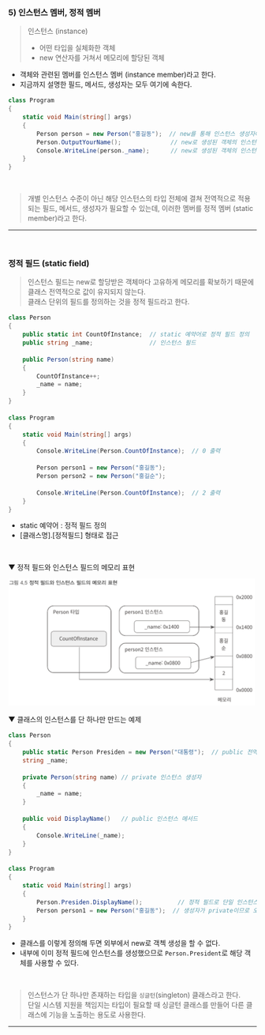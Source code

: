 ### 5) 인스턴스 멤버, 정적 멤버
> 인스턴스 (instance)
> - 어떤 타입을 실체화한 객체
> - new 연산자를 거쳐서 메모리에 할당된 객체
- 객체와 관련된 멤버를 인스턴스 멤버 (instance member)라고 한다.
- 지금까지 설명한 필드, 메서드, 생성자는 모두 여기에 속한다.

```csharp
class Program
{
    static void Main(string[] args)
    {
        Person person = new Person("홍길동");  // new를 통해 인스턴스 생성자에 접근
        Person.OutputYourName();              // new로 생성된 객체의 인스턴스 메서드를 호출
        Console.WriteLine(person._name);      // new로 생성된 객체의 인스턴스 필드에 접근
    }
}
```
<br>

> 개별 인스턴스 수준이 아닌 해당 인스턴스의 타입 전체에 결쳐 전역적으로 적용되는 필드, 메서드, 생성자가 필요할 수 있는데, 이러한 멤버를 정적 멤버 (static member)라고 한다.

****
<br>

### 정적 필드 (static field)
> 인스턴스 필드는 new로 할당받은 객체마다 고유하게 메모리를 확보하기 때문에 클래스 전역적으로 값이 유지되지 않는다.    
> 클래스 단위의 필드를 정의하는 것을 정적 필드라고 한다.

```csharp
class Person
{
    public static int CountOfInstance;  // static 예약어로 정적 필드 정의
    public string _name;                // 인스턴스 필드

    public Person(string name)
    {
        CountOfInstance++;
        _name = name;
    }
}

class Program
{
    static void Main(string[] args)
    {
        Console.WriteLine(Person.CountOfInstance);  // 0 출력

        Person person1 = new Person("홍길동");
        Person person2 = new Person("홍길순");

        Console.WriteLine(Person.CountOfInstance);  // 2 출력
    }
}
```
- static 예약어 : 정적 필드 정의
- [클래스명].[정적필드] 형태로 접근
<br>

▼ 정적 필드와 인스턴스 필드의 메모리 표현

<img src="./Images/4_5.png" width="500"/>
<br>

▼ 클래스의 인스턴스를 단 하나만 만드는 예제
```csharp
class Person
{
    public static Person Presiden = new Person("대통령");  // public 전역 필드
    string _name;

    private Person(string name) // private 인스턴스 생성자
    {
        _name = name;
    }

    public void DisplayName()   // public 인스턴스 메서드
    {
        Console.WriteLine(_name);
    }
}

class Program
{
    static void Main(string[] args)
    {
        Person.Presiden.DisplayName();          // 정적 필드로 단일 인스턴스 접근
        Person person1 = new Person("홍길동");  // 생성자가 private이므로 오류 발생
    }
}
```
- 클래스를 이렇게 정의해 두면 외부에서 new로 객첵 생성을 할 수 없다.
- 내부에 이미 정적 필드에 인스턴스를 생성했으므로 `Person.President`로 해당 객체를 사용할 수 있다. 
<br>

> 인스턴스가 단 하나만 존재하는 타입을 `싱글턴`(singleton) 클래스라고 한다.    
> 단일 시스템 지원을 책임지는 타입이 필요할 때 싱글턴 클래스를 만들어 다른 클래스에 기능을 노출하는 용도로 사용한다.

****
<br>
